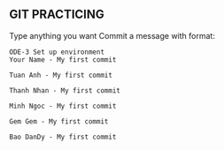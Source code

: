 ## GIT PRACTICING

Type anything you want
Commit a message with format:

```
ODE-3 Set up environment
Your Name - My first commit
```

```
Tuan Anh - My first commit
```

```
Thanh Nhan - My first commit
```

```
Minh Ngoc - My first commit
```

```
Gem Gem - My first commit
```

```
Bao DanDy - My first commit
```

```
